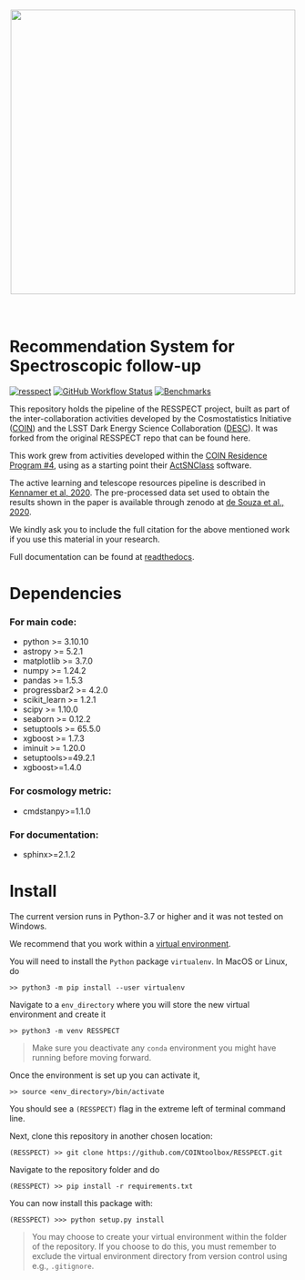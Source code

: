 

<h1 align="center">
<img align="center" src="https://raw.githubusercontent.com/lsstdesc/resspect/main/docs/images/logo_small.png" width="500">
</h1><br>

# Recommendation System for Spectroscopic follow-up

[![resspect](https://img.shields.io/badge/COIN--Focus-RESSPECT-red)](http://cosmostatistics-initiative.org/resspect/)
[![GitHub Workflow Status](https://img.shields.io/github/actions/workflow/status/LSSTDESC/RESSPECT/smoke-test.yml)](https://github.com/LSSTDESC/RESSPECT/actions/workflows/smoke-test.yml)
[![Benchmarks](https://img.shields.io/github/actions/workflow/status/LSSTDESC/RESSPECT/asv-main.yml?label=benchmarks)](https://LSSTDESC.github.io/RESSPECT/benchmarks)

This repository holds the pipeline of the RESSPECT project, built as part of the inter-collaboration activities developed by the Cosmostatistics Initiative ([COIN](cosmostatistics-initiative.org)) and the LSST Dark Energy Science Collaboration ([DESC](https://lsstdesc.org/)). It was forked from the original RESSPECT repo that can be found here.

This work grew from activities developed within the [COIN Residence Program #4](http://iaacoin.wix.com/crp2017), using as a starting point their [ActSNClass](https://github.com/COINtoolbox/ActSNClass) software. 

The active learning and telescope resources pipeline is described in [Kennamer et al, 2020](https://cosmostatistics-initiative.org/portfolio-item/resspect1/). The pre-processed data set used to obtain the results shown in the paper is available through zenodo at [de Souza et al., 2020](https://zenodo.org/record/4399109#.X-sL21lKhNg).

We kindly ask you to include the full citation for the above mentioned work if you use this material in your research.

Full documentation can be found at [readthedocs](https://lsst-resspect.readthedocs.io/en/latest/).

# Dependencies

### For main code:

 - python >= 3.10.10  
 - astropy >= 5.2.1  
 - matplotlib >= 3.7.0
 - numpy >= 1.24.2
 - pandas >= 1.5.3
 - progressbar2 >= 4.2.0
 - scikit_learn >= 1.2.1
 - scipy >= 1.10.0
 - seaborn >= 0.12.2
 - setuptools >= 65.5.0
 - xgboost >= 1.7.3
 - iminuit >= 1.20.0
 - setuptools>=49.2.1
 - xgboost>=1.4.0
 
### For cosmology metric:

 - cmdstanpy>=1.1.0
 
### For documentation:
 
  - sphinx>=2.1.2

# Install

The current version runs in Python-3.7 or higher and it was not tested on Windows.  

We recommend that you work within a [virtual environment](https://packaging.python.org/guides/installing-using-pip-and-virtual-environments/).  
 
You will need to install the `Python` package ``virtualenv``. In MacOS or Linux, do

    >> python3 -m pip install --user virtualenv

Navigate to a ``env_directory`` where you will store the new virtual environment and create it  

    >> python3 -m venv RESSPECT

> Make sure you deactivate any ``conda`` environment you might have running before moving forward.   

Once the environment is set up you can activate it,

    >> source <env_directory>/bin/activate

You should see a ``(RESSPECT)`` flag in the extreme left of terminal command line.   

Next, clone this repository in another chosen location:  

    (RESSPECT) >> git clone https://github.com/COINtoolbox/RESSPECT.git

Navigate to the repository folder and do  

    (RESSPECT) >> pip install -r requirements.txt


You can now install this package with:  

    (RESSPECT) >>> python setup.py install

> You may choose to create your virtual environment within the folder of the repository. If you choose to do this, you must remember to exclude the virtual environment directory from version control using e.g., ``.gitignore``.   
